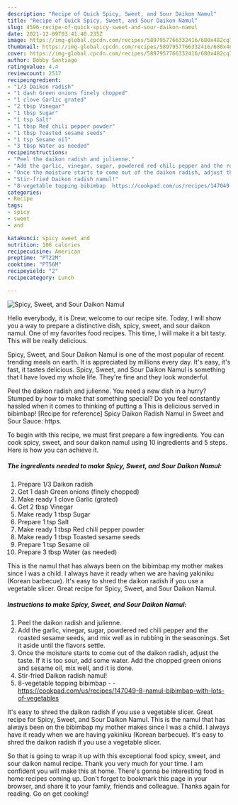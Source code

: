 ```yaml
---
description: "Recipe of Quick Spicy, Sweet, and Sour Daikon Namul"
title: "Recipe of Quick Spicy, Sweet, and Sour Daikon Namul"
slug: 4596-recipe-of-quick-spicy-sweet-and-sour-daikon-namul
date: 2021-12-09T03:41:40.235Z
image: https://img-global.cpcdn.com/recipes/5897957766332416/680x482cq70/spicy-sweet-and-sour-daikon-namul-recipe-main-photo.jpg
thumbnail: https://img-global.cpcdn.com/recipes/5897957766332416/680x482cq70/spicy-sweet-and-sour-daikon-namul-recipe-main-photo.jpg
cover: https://img-global.cpcdn.com/recipes/5897957766332416/680x482cq70/spicy-sweet-and-sour-daikon-namul-recipe-main-photo.jpg
author: Bobby Santiago
ratingvalue: 4.4
reviewcount: 2517
recipeingredient:
- "1/3 Daikon radish"
- "1 dash Green onions finely chopped"
- "1 clove Garlic grated"
- "2 tbsp Vinegar"
- "1 tbsp Sugar"
- "1 tsp Salt"
- "1 tbsp Red chili pepper powder"
- "1 tbsp Toasted sesame seeds"
- "1 tsp Sesame oil"
- "3 tbsp Water as needed"
recipeinstructions:
- "Peel the daikon radish and julienne."
- "Add the garlic, vinegar, sugar, powdered red chili pepper and the roasted sesame seeds, and mix well as in rubbing in the seasonings. Set it aside until the flavors settle."
- "Once the moisture starts to come out of the daikon radish, adjust the taste. If it is too sour, add some water. Add the chopped green onions and sesame oil, mix well, and it is done."
- "Stir-fried Daikon radish namul!"
- "8-vegetable topping bibimbap  https://cookpad.com/us/recipes/147049-8-namul-bibimbap-with-lots-of-vegetables"
categories:
- Recipe
tags:
- spicy
- sweet
- and

katakunci: spicy sweet and 
nutrition: 106 calories
recipecuisine: American
preptime: "PT22M"
cooktime: "PT56M"
recipeyield: "2"
recipecategory: Lunch

---
```



![Spicy, Sweet, and Sour Daikon Namul](https://img-global.cpcdn.com/recipes/5897957766332416/680x482cq70/spicy-sweet-and-sour-daikon-namul-recipe-main-photo.jpg)

Hello everybody, it is Drew, welcome to our recipe site. Today, I will show you a way to prepare a distinctive dish, spicy, sweet, and sour daikon namul. One of my favorites food recipes. This time, I will make it a bit tasty. This will be really delicious.

Spicy, Sweet, and Sour Daikon Namul is one of the most popular of recent trending meals on earth. It is appreciated by millions every day. It's easy, it's fast, it tastes delicious. Spicy, Sweet, and Sour Daikon Namul is something that I have loved my whole life. They're fine and they look wonderful.

Peel the daikon radish and julienne. You need a new dish in a hurry? Stumped by how to make that something special? Do you feel constantly hassled when it comes to thinking of putting a This is delicious served in bibimbap! [Recipe for reference] Spicy Daikon Radish Namul in Sweet and Sour Sauce: https.


To begin with this recipe, we must first prepare a few ingredients. You can cook spicy, sweet, and sour daikon namul using 10 ingredients and 5 steps. Here is how you can achieve it.

<!--inarticleads1-->

##### The ingredients needed to make Spicy, Sweet, and Sour Daikon Namul:

1. Prepare 1/3 Daikon radish
1. Get 1 dash Green onions (finely chopped)
1. Make ready 1 clove Garlic (grated)
1. Get 2 tbsp Vinegar
1. Make ready 1 tbsp Sugar
1. Prepare 1 tsp Salt
1. Make ready 1 tbsp Red chili pepper powder
1. Make ready 1 tbsp Toasted sesame seeds
1. Prepare 1 tsp Sesame oil
1. Prepare 3 tbsp Water (as needed)


This is the namul that has always been on the bibimbap my mother makes since I was a child. I always have it ready when we are having yakiniku (Korean barbecue). It&#39;s easy to shred the daikon radish if you use a vegetable slicer. Great recipe for Spicy, Sweet, and Sour Daikon Namul. 

<!--inarticleads2-->

##### Instructions to make Spicy, Sweet, and Sour Daikon Namul:

1. Peel the daikon radish and julienne.
1. Add the garlic, vinegar, sugar, powdered red chili pepper and the roasted sesame seeds, and mix well as in rubbing in the seasonings. Set it aside until the flavors settle.
1. Once the moisture starts to come out of the daikon radish, adjust the taste. If it is too sour, add some water. Add the chopped green onions and sesame oil, mix well, and it is done.
1. Stir-fried Daikon radish namul!
1. 8-vegetable topping bibimbap -  - https://cookpad.com/us/recipes/147049-8-namul-bibimbap-with-lots-of-vegetables


It&#39;s easy to shred the daikon radish if you use a vegetable slicer. Great recipe for Spicy, Sweet, and Sour Daikon Namul. This is the namul that has always been on the bibimbap my mother makes since I was a child. I always have it ready when we are having yakiniku (Korean barbecue). It&#39;s easy to shred the daikon radish if you use a vegetable slicer. 

So that is going to wrap it up with this exceptional food spicy, sweet, and sour daikon namul recipe. Thank you very much for your time. I am confident you will make this at home. There's gonna be interesting food in home recipes coming up. Don't forget to bookmark this page in your browser, and share it to your family, friends and colleague. Thanks again for reading. Go on get cooking!
